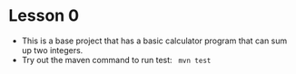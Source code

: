 # Lesson 0

* This is a base project that has a basic calculator program that can sum up two integers.
* Try out the maven command to run test: ``` mvn test```